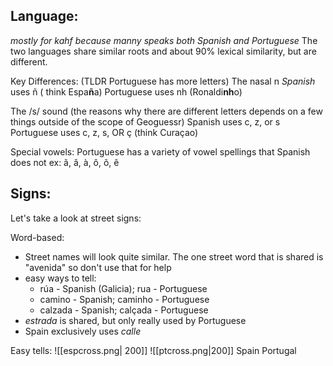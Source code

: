 ## Language: 
*mostly for kahf because manny speaks both Spanish and Portuguese*
The two languages share similar roots and about 90% lexical similarity, but are different. 

Key Differences: (TLDR Portuguese has more letters)
The nasal n
	*Spanish* uses ñ ( think Espa**ñ**a)
	Portuguese uses nh (Ronaldi**nh**o)
	
The /s/ sound
(the reasons why there are different letters depends on a few things outside of the scope of Geoguessr)
	Spanish uses c, z, or s 
	Portuguese uses c, z, s, OR ç (think Curaçao)

Special vowels: 
	Portuguese has a variety of vowel spellings that Spanish does not
		ex: ã, â, à, ô, õ, ê  

## Signs:
Let's take a look at street signs: 

Word-based: 
* Street names will look quite similar. The one street word that is shared is "avenida" so don't use that for help
* easy ways to tell: 
	* rúa - Spanish (Galicia); rua - Portuguese
	* camino - Spanish; caminho - Portuguese
	* calzada - Spanish; calçada - Portuguese
* *estrada* is shared, but only really used by Portuguese
* Spain exclusively uses *calle*

Easy tells: 
![[espcross.png| 200]] ![[ptcross.png|200]]
	Spain                                          Portugal 

